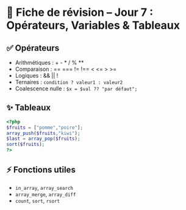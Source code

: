 # 📘 Fiche de révision – Jour 7 : Opérateurs, Variables & Tableaux

## ✅ Opérateurs
- Arithmétiques : + - * / % **
- Comparaison : == === != !== < <= > >=
- Logiques : && || !
- Ternaires : `condition ? valeur1 : valeur2`
- Coalescence nulle : `$x = $val ?? "par défaut";`

## ✨ Tableaux
```php
<?php
$fruits = ["pomme","poire"];
array_push($fruits,"kiwi");
$last = array_pop($fruits);
sort($fruits);
?>
```

## ⚡ Fonctions utiles
- `in_array`, `array_search`
- `array_merge`, `array_diff`
- `count`, `sort`, `rsort`
